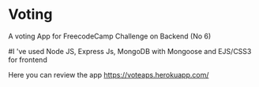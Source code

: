 # Voting
A voting App for FreecodeCamp Challenge on Backend (No 6)

#I 've used Node JS, Express Js, MongoDB with Mongoose and EJS/CSS3 for frontend

Here you can review the app  https://voteaps.herokuapp.com/


 
